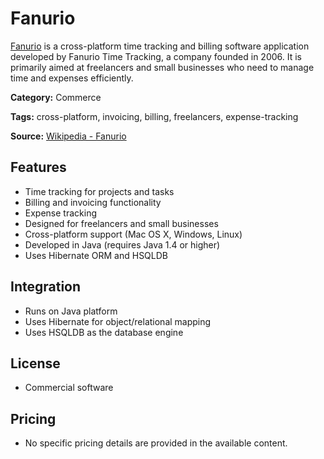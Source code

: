 # Fanurio

[Fanurio](http://www.fanuriotimetracking.com/) is a cross-platform time tracking and billing software application developed by Fanurio Time Tracking, a company founded in 2006. It is primarily aimed at freelancers and small businesses who need to manage time and expenses efficiently.

**Category:** Commerce

**Tags:** cross-platform, invoicing, billing, freelancers, expense-tracking

**Source:** [Wikipedia - Fanurio](https://en.wikipedia.org/wiki/Fanurio)

## Features
- Time tracking for projects and tasks
- Billing and invoicing functionality
- Expense tracking
- Designed for freelancers and small businesses
- Cross-platform support (Mac OS X, Windows, Linux)
- Developed in Java (requires Java 1.4 or higher)
- Uses Hibernate ORM and HSQLDB

## Integration
- Runs on Java platform
- Uses Hibernate for object/relational mapping
- Uses HSQLDB as the database engine

## License
- Commercial software

## Pricing
- No specific pricing details are provided in the available content.